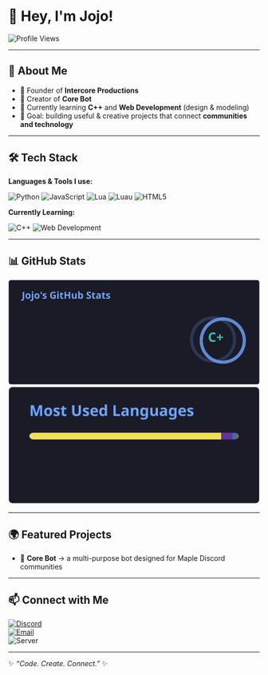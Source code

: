 # 👋 Hey, I'm Jojo!

![Profile Views](https://komarev.com/ghpvc/?username=jojo936-creator&color=blueviolet&style=flat-square)

---

## 🚀 About Me
- 🏢 Founder of **Intercore Productions**
- 🤖 Creator of **Core Bot**
- 🌱 Currently learning **C++** and **Web Development** (design & modeling)
- 🎯 Goal: building useful & creative projects that connect **communities and technology**

---

## 🛠 Tech Stack

**Languages & Tools I use:**

![Python](https://img.shields.io/badge/Python-3776AB?style=for-the-badge&logo=python&logoColor=white)
![JavaScript](https://img.shields.io/badge/JavaScript-ffdd00?style=for-the-badge&logo=javascript&logoColor=black)
![Lua](https://img.shields.io/badge/Lua-2C2D72?style=for-the-badge&logo=lua&logoColor=white)
![Luau](https://img.shields.io/badge/Luau-00A2FF?style=for-the-badge&logo=roblox&logoColor=white)
![HTML5](https://img.shields.io/badge/HTML5-E34F26?style=for-the-badge&logo=html5&logoColor=white)

**Currently Learning:**

![C++](https://img.shields.io/badge/C++-00599C?style=for-the-badge&logo=cplusplus&logoColor=white)
![Web Development](https://img.shields.io/badge/Web%20Design-FF69B4?style=for-the-badge&logo=css3&logoColor=white)

---

## 📊 GitHub Stats

![GitHub Stats](./github-stats.png)  
![Top Langs](./top-langs.png)

---

## 🌍 Featured Projects
- 🚀 **Core Bot** → a multi-purpose bot designed for Maple Discord communities  

---

## 📫 Connect with Me

[![Discord](https://img.shields.io/badge/Discord-%40jojo936-5865F2?style=for-the-badge&logo=discord&logoColor=white)](https://discord.gg/coremaplehospital)  
[![Email](https://img.shields.io/badge/Email-jojo530278%40gmail.com-red?style=for-the-badge&logo=gmail&logoColor=white)](mailto:jojo530278@gmail.com)  
![Server](https://img.shields.io/badge/Core%20Maple%20Hospital-Server-blue?style=for-the-badge&logo=discord&logoColor=white)

---

✨ *“Code. Create. Connect.”* ✨
>

